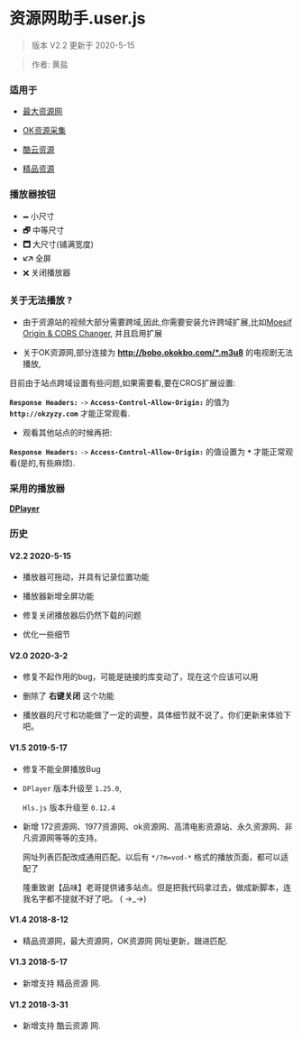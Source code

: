 # 资源网助手.user.js

> 版本 V2.2 更新于 2020-5-15

> 作者: 黄盐

### 适用于

+ [最大资源网](http://www.zuidazy.net/?m=vod-*)

+ [OK资源采集](http://www.okzyzy.com/?m=vod-*)

+ [酷云资源](http://www.kuyun.co/)

+ [精品资源](http://jingpinzy.com/)

### 播放器按钮

- **🗕** 小尺寸 
- **🗗** 中等尺寸
- **🗖** 大尺寸(铺满宽度)
- **🡧🡥** 全屏
- **🗙** 关闭播放器

### 关于无法播放 ?

- 由于资源站的视频大部分需要跨域,因此,你需要安装允许跨域扩展,比如[Moesif Origin & CORS Changer,](https://chrome.google.com/webstore/detail/moesif-origin-cors-change/digfbfaphojjndkpccljibejjbppifbc?utm_source=chrome-ntp-icon) 并且启用扩展

- 关于OK资源网,部分连接为 **http://bobo.okokbo.com/*.m3u8** 的电视剧无法播放,

目前由于站点跨域设置有些问题,如果需要看,要在CROS扩展设置:

**`Response Headers:`** `->` **`Access-Control-Allow-Origin:`** 的值为 **`http://okzyzy.com`** 才能正常观看.

- 观看其他站点的时候再把:

**`Response Headers:`** `->` **`Access-Control-Allow-Origin:`** 的值设置为 **`*`** 才能正常观看(是的,有些麻烦).

### 采用的播放器

  **[DPlayer](https://github.com/MoePlayer/DPlayer)**

### 历史

#### V2.2  2020-5-15

- 播放器可拖动，并具有记录位置功能

- 播放器新增全屏功能

- 修复关闭播放器后仍然下载的问题

- 优化一些细节

#### V2.0  2020-3-2

- 修复不起作用的bug，可能是链接的库变动了，现在这个应该可以用

- 删除了 **右键关闭** 这个功能

- 播放器的尺寸和功能做了一定的调整，具体细节就不说了。你们更新来体验下吧。

#### V1.5  2019-5-17

- 修复不能全屏播放Bug

- `DPlayer` 版本升级至 `1.25.0`, 

  `Hls.js` 版本升级至 `0.12.4`

- 新增 172资源网、1977资源网、ok资源网、高清电影资源站、永久资源网、非凡资源网等等的支持。

  网址列表匹配改成通用匹配。以后有 `*/?m=vod-*` 格式的播放页面，都可以适配了
  
  隆重致谢【品味】老哥提供诸多站点。但是把我代码拿过去，做成新脚本，连我名字都不提就不好了吧。 ( →_→)

#### V1.4  2018-8-12

- 精品资源网，最大资源网，OK资源网 网址更新，跟进匹配.

#### V1.3  2018-5-17

- 新增支持 精品资源 网.

#### V1.2  2018-3-31

- 新增支持 酷云资源 网.
